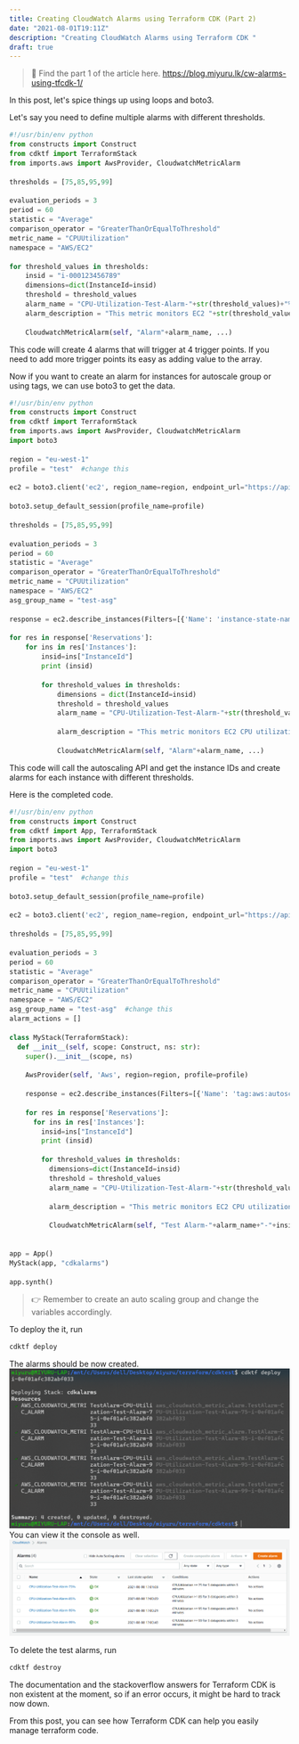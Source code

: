 ```yaml
---
title: Creating CloudWatch Alarms using Terraform CDK (Part 2)
date: "2021-08-01T19:11Z"
description: "Creating CloudWatch Alarms using Terraform CDK "
draft: true
---
```


> 💉 Find the part 1 of the article here. https://blog.miyuru.lk/cw-alarms-using-tfcdk-1/

In this post, let's spice things up using loops and boto3.

Let's say you need to define multiple alarms with different thresholds.
```python
#!/usr/bin/env python
from constructs import Construct
from cdktf import TerraformStack
from imports.aws import AwsProvider, CloudwatchMetricAlarm

thresholds = [75,85,95,99]

evaluation_periods = 3
period = 60
statistic = "Average"
comparison_operator = "GreaterThanOrEqualToThreshold"
metric_name = "CPUUtilization"
namespace = "AWS/EC2"

for threshold_values in thresholds:
    insid = "i-000123456789"
    dimensions=dict(InstanceId=insid)
    threshold = threshold_values
    alarm_name = "CPU-Utilization-Test-Alarm-"+str(threshold_values)+"%"
    alarm_description = "This metric monitors EC2 "+str(threshold_values)+" CPU utilization"

    CloudwatchMetricAlarm(self, "Alarm"+alarm_name, ...)
```
This code will create 4 alarms that will trigger at 4 trigger points. If you need to add more trigger points its easy as adding value to the array.

Now if you want to create an alarm for instances for autoscale group or using tags, we can use boto3 to get the data.
```python
#!/usr/bin/env python
from constructs import Construct
from cdktf import TerraformStack
from imports.aws import AwsProvider, CloudwatchMetricAlarm
import boto3

region = "eu-west-1"
profile = "test"  #change this

ec2 = boto3.client('ec2', region_name=region, endpoint_url="https://api.ec2."+region+".aws")

boto3.setup_default_session(profile_name=profile)

thresholds = [75,85,95,99]

evaluation_periods = 3
period = 60
statistic = "Average"
comparison_operator = "GreaterThanOrEqualToThreshold"
metric_name = "CPUUtilization"
namespace = "AWS/EC2"
asg_group_name = "test-asg"

response = ec2.describe_instances(Filters=[{'Name': 'instance-state-name', 'Values': ['running']},{'Name': 'tag:aws:autoscaling:groupName', 'Values': [asg_group_name]}])

for res in response['Reservations']:
    for ins in res['Instances']:
        insid=ins["InstanceId"]
        print (insid)

        for threshold_values in thresholds:
            dimensions = dict(InstanceId=insid)
            threshold = threshold_values
            alarm_name = "CPU-Utilization-Test-Alarm-"+str(threshold_values)+"%"

            alarm_description = "This metric monitors EC2 CPU utilization"

            CloudwatchMetricAlarm(self, "Alarm"+alarm_name, ...)
```
This code will call the autoscaling API and get the instance IDs and create alarms for each instance with different thresholds.

Here is the completed code.
```python
#!/usr/bin/env python
from constructs import Construct
from cdktf import App, TerraformStack
from imports.aws import AwsProvider, CloudwatchMetricAlarm
import boto3

region = "eu-west-1"
profile = "test"  #change this

boto3.setup_default_session(profile_name=profile)

ec2 = boto3.client('ec2', region_name=region, endpoint_url="https://api.ec2."+region+".aws")

thresholds = [75,85,95,99]

evaluation_periods = 3
period = 60
statistic = "Average"
comparison_operator = "GreaterThanOrEqualToThreshold"
metric_name = "CPUUtilization"
namespace = "AWS/EC2"
asg_group_name = "test-asg"  #change this
alarm_actions = []

class MyStack(TerraformStack):
  def __init__(self, scope: Construct, ns: str):
    super().__init__(scope, ns)

    AwsProvider(self, 'Aws', region=region, profile=profile)

    response = ec2.describe_instances(Filters=[{'Name': 'tag:aws:autoscaling:groupName', 'Values': [asg_group_name]},{'Name': 'instance-state-name', 'Values': ['running']}])

    for res in response['Reservations']:
      for ins in res['Instances']:
        insid=ins["InstanceId"]
        print (insid)

        for threshold_values in thresholds:
          dimensions=dict(InstanceId=insid)
          threshold = threshold_values
          alarm_name = "CPU-Utilization-Test-Alarm-"+str(threshold_values)+"%"

          alarm_description = "This metric monitors EC2 CPU utilization"

          CloudwatchMetricAlarm(self, "Test Alarm-"+alarm_name+"-"+insid, alarm_name=alarm_name, comparison_operator=comparison_operator, evaluation_periods=evaluation_periods, dimensions=dimensions, metric_name=metric_name, namespace=namespace, period=period, statistic=statistic, threshold=threshold, alarm_description=alarm_description, alarm_actions=alarm_actions)


app = App()
MyStack(app, "cdkalarms")

app.synth()
```

> 👉 Remember to create an auto scaling group and change the variables accordingly.

To deploy the it, run
```bash
cdktf deploy
```

The alarms should be now created.
![Terminal CDKTF Alarm](cdktf_alarms_created.png)
You can view it the console as well.
![Terminal CDKTF Alarm](aws_alarms.png)

To delete the test alarms, run

```bash
cdktf destroy
```

The documentation and the stackoverflow answers for Terraform CDK is non existent at the moment, so if an error occurs, it might be hard to track now down.

 From this post, you can see how Terraform CDK can help you easily manage terraform code. 
 
